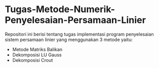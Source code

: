 # Tugas-Metode-Numerik-Penyelesaian-Persamaan-Linier
Repositori ini berisi tentang tugas implementasi program penyelesaian sistem persamaan linier yang menggunakan 3 metode yaitu:
- Metode Matriks Balikan
- Dekomposisi LU Gauss
- Dekomposisi Crout
